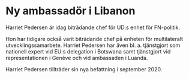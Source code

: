 # Ny ambassadör i Libanon

Harriet Pedersen är idag biträdande chef för UD:s enhet för FN-politik.

Hon har tidigare också varit biträdande chef på enheten för multilateralt utvecklingssamarbete. Harriet Pedersen har även bl. a. tjänstgjort som nationell expert vid EU:s delegation i Botswana samt tjänstgjort vid representationen i Genève och vid ambassaden i Luanda.

Harriet Pedersen tillträder sin nya befattning i september 2020.

